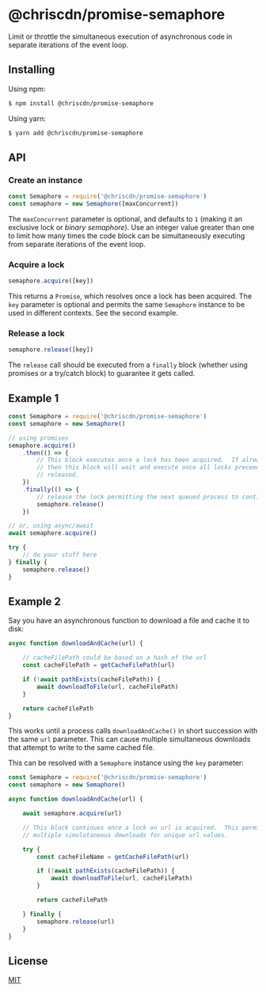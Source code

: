 # @chriscdn/promise-semaphore

Limit or throttle the simultaneous execution of asynchronous code in separate iterations of the event loop.

## Installing

Using npm:

```bash
$ npm install @chriscdn/promise-semaphore
```

Using yarn:

```bash
$ yarn add @chriscdn/promise-semaphore
```

## API

### Create an instance

```js
const Semaphore = require('@chriscdn/promise-semaphore')
const semaphore = new Semaphore([maxConcurrent])
```

The `maxConcurrent` parameter is optional, and defaults to `1` (making it an exclusive lock or *binary semaphore*).  Use an integer value greater than one to limit how many times the code block can be simultaneously executing from separate iterations of the event loop.

### Acquire a lock

```js
semaphore.acquire([key])
```

This returns a `Promise`, which resolves once a lock has been acquired.  The `key` parameter is optional and permits the same `Semaphore` instance to be used in different contexts.  See the second example.

### Release a lock

```js
semaphore.release([key])
```

The `release` call should be executed from a `finally` block (whether using promises or a try/catch block) to guarantee it gets called.

## Example 1

```js
const Semaphore = require('@chriscdn/promise-semaphore')
const semaphore = new Semaphore()

// using promises
semaphore.acquire()
	.then(() => {
		// This block executes once a lock has been acquired.  If already locked
		// then this block will wait and execute once all locks preceeding it have been
		// released.
	})
	.finally(() => {
		// release the lock permitting the next queued process to continue
		semaphore.release()
	})

// or, using async/await
await semaphore.acquire()

try {
	// do your stuff here
} finally {
	semaphore.release()
}
```

## Example 2

Say you have an asynchronous function to download a file and cache it to disk:

```js
async function downloadAndCache(url) {

	// cacheFilePath could be based on a hash of the url
	const cacheFilePath = getCacheFilePath(url)

	if (!await pathExists(cacheFilePath)) {
		await downloadToFile(url, cacheFilePath)
	}

	return cacheFilePath
}
```

This works until a process calls `downloadAndCache()` in short succession with the same `url` parameter. This can cause multiple simultaneous downloads that attempt to write to the same cached file.

This can be resolved with a `Semaphore` instance using the `key` parameter:

```js
const Semaphore = require('@chriscdn/promise-semaphore')
const semaphore = new Semaphore()

async function downloadAndCache(url) {

	await semaphore.acquire(url)

	// This block continues once a lock on url is acquired.  This permits
	// multiple simulataneous downloads for unique url values.

	try {
		const cacheFileName = getCacheFilePath(url)

		if (!await pathExists(cacheFilePath)) {
			await downloadToFile(url, cacheFilePath)	
		}

		return cacheFilePath

	} finally {
		semaphore.release(url)
	}
}
```

## License

[MIT](LICENSE)